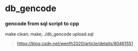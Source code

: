 # db_gencode
### gencode from sql script to cpp

make clean; make;
./db_gencode upload.sql

> https://blog.csdn.net/wenfh2020/article/details/80461551